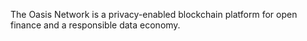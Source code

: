 The Oasis Network is a privacy-enabled blockchain platform for open finance and a responsible data economy.
